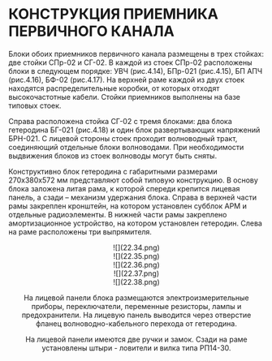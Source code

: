 # КОНСТРУКЦИЯ ПРИЕМНИКА ПЕРВИЧНОГО КАНАЛА

Блоки обоих приемников первичного канала размещены в трех стойках: две стойки СПр-02 и СГ-02. В каждой из стоек СПр-02 расположены блоки в следующем порядке: УВЧ (рис.4.14), БПр-021 (рис.4.15), БП АПЧ (рис.4.16), БФ-02 (рис.4.17). На верхней раме каждой из двух стоек находятся распределительные коробки, от которых отходят высокочастотные кабели. Стойки приемников выполнены на базе типовых стоек. 

Справа расположена стойка СГ-02 с тремя блоками: два блока гетеродина БГ-021 (рис.4.18)  и один блок развертывающих напряжений БРН-021. С лицевой стороны стоек проходит волноводный тракт, соединяющий отдельные блоки волноводами. При необходимости выдвижения блоков из стоек волноводы могут быть сняты.

Конструктивно блок гетеродина с габаритными размерами 270х380х572 мм представляют собой типовую конструкцию. В основу блока заложена литая рама, к которой спереди крепится лицевая панель, а сзади – механизм удержания блока. Справа в верхней части рамы закреплен кронштейн, на котором установлен субблок АРМ и отдельные радиоэлементы. В нижней части рамы закреплено амортизационное устройство, на котором установлен гетеродин. Слева на раме расположены три выпрямителя.

<center>![](22.34.png)<center>

<center>![](22.35.png)<center>

<center>![](22.36.png)<center>

<center>![](22.37.png)<center>

<center>![](22.38.png)<center>

На лицевой панели блока размещаются электроизмерительные приборы, переключатели, переменные резисторы, лампы и предохранители. На лицевую панель выводится через отверстие фланец волноводно-кабельного перехода от гетеродина. 

На лицевой панели имеются две ручки и замок. Сзади на раме установлены штыри - ловители и вилка типа РП14-30.

